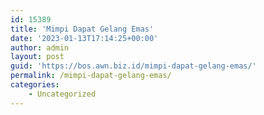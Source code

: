 ```yaml
---
id: 15389
title: 'Mimpi Dapat Gelang Emas'
date: '2023-01-13T17:14:25+00:00'
author: admin
layout: post
guid: 'https://bos.awn.biz.id/mimpi-dapat-gelang-emas/'
permalink: /mimpi-dapat-gelang-emas/
categories:
    - Uncategorized
---
```


